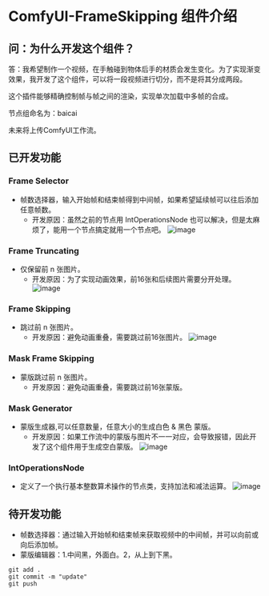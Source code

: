 # ComfyUI-FrameSkipping 组件介绍

## 问：为什么开发这个组件？
答：我希望制作一个视频，在手触碰到物体后手的材质会发生变化。为了实现渐变效果，我开发了这个组件，可以将一段视频进行切分，而不是将其分成两段。

这个插件能够精确控制帧与帧之间的渲染，实现单次加载中多帧的合成。

节点组命名为：baicai

未来将上传ComfyUI工作流。

## 已开发功能
### Frame Selector
- 帧数选择器，输入开始帧和结束帧得到中间帧，如果希望延续帧可以往后添加任意帧数。
  - 开发原因：虽然之前的节点用 IntOperationsNode 也可以解决，但是太麻烦了，能用一个节点搞定就用一个节点吧。
![image](https://github.com/baicai99/ComfyUI-FrameSkipping/assets/101706274/3a36b65a-5573-4abb-9708-5422f48dd74c)

### Frame Truncating
- 仅保留前 n 张图片。
  - 开发原因：为了实现动画效果，前16张和后续图片需要分开处理。
![image](https://github.com/baicai99/ComfyUI-FrameSkipping/assets/101706274/309f9ae2-442f-4d71-b065-db3c13f967ff)

### Frame Skipping
- 跳过前 n 张图片。
  - 开发原因：避免动画重叠，需要跳过前16张图片。
![image](https://github.com/baicai99/ComfyUI-FrameSkipping/assets/101706274/dd925c20-3bd8-44c6-8869-35296af99c21)

### Mask Frame Skipping
- 蒙版跳过前 n 张图片。
  - 开发原因：避免动画重叠，需要跳过前16张蒙版。

### Mask Generator
- 蒙版生成器,可以任意数量，任意大小的生成白色 & 黑色 蒙版。
  - 开发原因：如果工作流中的蒙版与图片不一一对应，会导致报错，因此开发了这个组件用于生成空白蒙版。
![image](https://github.com/baicai99/ComfyUI-FrameSkipping/assets/101706274/80df546b-1497-4316-8bc7-819ddc50a37c)

### IntOperationsNode
- 定义了一个执行基本整数算术操作的节点类，支持加法和减法运算。
![image](https://github.com/baicai99/ComfyUI-FrameSkipping/assets/101706274/1515c260-4e9c-43f0-9198-8c5ef9962cee)

## 待开发功能
- 帧数选择器：通过输入开始帧和结束帧来获取视频中的中间帧，并可以向前或向后添加帧。
- 蒙版编辑器：1.中间黑，外面白。2，从上到下黑。

```git
git add .
git commit -m "update"
git push
```